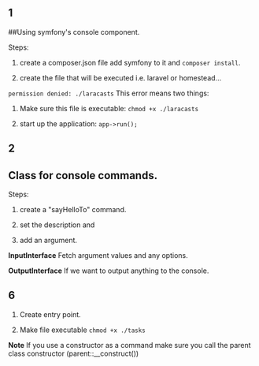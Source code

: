 ## 1
##Using symfony's console component.

Steps:

1. create a composer.json file add symfony to it and `composer install`.

2. create the file that will be executed i.e. laravel or homestead...

`permission denied: ./laracasts` This error means two things:

1. Make sure this file is executable: `chmod +x ./laracasts`

2. start up the application: `app->run();`

## 2
## Class for console commands.

Steps:

1. create a "sayHelloTo" command.

2. set the description and

3. add an argument.

**InputInterface** Fetch argument values and any options.

**OutputInterface** If we want to output anything to the console.

## 6
1. Create entry point.

2. Make file executable `chmod +x ./tasks`

**Note**
If you use a constructor as a command make sure you call the parent class constructor (parent::__construct())